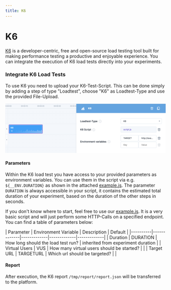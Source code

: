 ```yaml
---
title: K6
---
```


# K6

[K6](https://k6.io/) is a developer-centric, free and open-source load testing tool built for making performance testing a productive and enjoyable experience. You can integrate the execution of K6 load tests directly into your experiments.

### Integrate K6 Load Tests

To use K6 you need to upload your K6-Test-Script. This can be done simply by adding a step of type "Loadtest", choose "K6" as Loadtest-Type and use the provided File-Upload.

![Experiment with K6 Load Test](../../integrate/20-loadtests/attachments/k6/experiment-k6.png)

#### Parameters

Within the K6 load test you have access to your provided parameters as environment variables. You can use them in the script via e.g. `${__ENV.DURATION}` as shown in the attached [example.js](../../content/integrate/20-loadtests/attachments/k6/example.js). The parameter `DURATION` is always accessible in your script, it contains the estimated total duration of your experiment, based on the duration of the other steps in seconds.

If you don't know where to start, feel free to use our [example.js](../../content/integrate/20-loadtests/attachments/k6/example.js). It is a very basic script and will just perform some HTTP-Calls on a specified endpoint. You can find a table of parameters below:

\| Parameter | Environment Variable | Description | Default | |----------|-------------|-------------|-------------|-------------| | Duration | DURATION | How long should the load test run? | inherited from experiment duration | | Virtual Users | VUS | How many virtual users should be started? | | | Target URL | TARGETURL | Which url should be targeted? | |

#### Report

After execution, the K6 report `/tmp/report/report.json` will be transferred to the platform.
